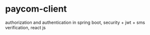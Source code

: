 # paycom-client

authorization and authentication in spring boot, security + jwt + sms verification, react js
